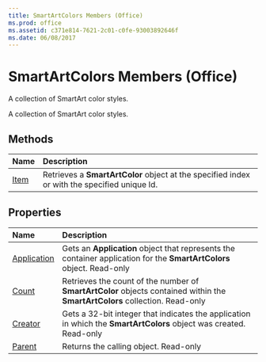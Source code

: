 ```yaml
---
title: SmartArtColors Members (Office)
ms.prod: office
ms.assetid: c371e814-7621-2c01-c0fe-93003892646f
ms.date: 06/08/2017
---
```



# SmartArtColors Members (Office)
A collection of SmartArt color styles.

A collection of SmartArt color styles.


## Methods



|**Name**|**Description**|
|:-----|:-----|
|[Item](smartartcolors-item-method-office.md)|Retrieves a **SmartArtColor** object at the specified index or with the specified unique Id.|

## Properties



|**Name**|**Description**|
|:-----|:-----|
|[Application](smartartcolors-application-property-office.md)|Gets an **Application** object that represents the container application for the **SmartArtColors** object. Read-only|
|[Count](smartartcolors-count-property-office.md)|Retrieves the count of the number of **SmartArtColor** objects contained within the **SmartArtColors** collection. Read-only|
|[Creator](smartartcolors-creator-property-office.md)|Gets a 32-bit integer that indicates the application in which the **SmartArtColors** object was created. Read-only|
|[Parent](smartartcolors-parent-property-office.md)|Returns the calling object. Read-only|

